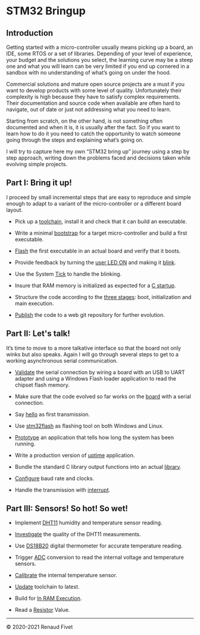 # STM32 Bringup

## Introduction
Getting started with a micro-controller usually means picking up a board,
an IDE, some RTOS or a set of libraries. Depending of your level of experience,
your budget and the solutions you select, the learning curve may be a steep
one and what you will learn can be very limited if you end up cornered in a
sandbox with no understanding of what’s going on under the hood.

Commercial solutions and mature open source projects are a must if you want to
develop products with some level of quality. Unfortunately their complexity is
high because they have to satisfy complex requirements. Their documentation
and source code when available are often hard to navigate, out of date or just
not addressing what you need to learn.

Starting from scratch, on the other hand, is not something often documented and
when it is, it is usually after the fact. So if you want to learn how to do it
you need to catch the opportunity to watch someone going through the steps and
explaining what’s going on.

I will try to capture here my own “STM32 bring up” journey using a step by step
approach, writing down the problems faced and decisions taken while evolving
simple projects.

## Part I: Bring it up!
I proceed by small incremental steps that are easy to reproduce and simple
enough to adapt to a variant of the micro-controller or a different board
layout.

- Pick up a [toolchain]( 11_toolchain), install it and check that it can
  build an executable.

- Write a minimal [bootstrap]( 12_bootstrap) for a target
  micro-controller and build a first executable.

- [Flash]( 13_flash) the first executable in an actual board and verify
  that it boots.

- Provide feedback by turning the [user LED ON](14_ledon) and making it
  [blink]( 15_blink).

- Use the System [Tick]( 16_ledtick) to handle the blinking.

- Insure that RAM memory is initialized as expected for a [C startup](
  17_cstartup).

- Structure the code according to the [three stages]( 18_3stages): boot,
  initialization and main execution.

- [Publish]( 19_publish) the code to a web git repository for further
  evolution.

## <a id="part2">Part II: Let's talk!</a>

It’s time to move to a more talkative interface so that the board not
only winks but also speaks. Again I will go through several steps to get
to a working asynchronous serial communication.

- [Validate]( 21_uart) the serial connection by wiring a board with an
  USB to UART adapter and using a Windows Flash loader application to
  read the chipset flash memory.

- Make sure that the code evolved so far works on the [board]( 22_board)
  with a serial connection.

- Say [hello]( 23_hello) as first transmission.

- Use [stm32flash]( 24_stm32flash) as flashing tool on both Windows and
  Linux.

- [Prototype]( 25_prototype) an application that tells how long the
  system has been running.

- Write a production version of [uptime]( 26_uptime) application.

- Bundle the standard C library output functions into an actual
  [library]( 27_library).

- [Configure]( 28_clocks) baud rate and clocks.

- Handle the transmission with [interrupt]( 29_interrupt).

## <a id="part3">Part III: Sensors! So hot! So wet!</a>

- Implement [DHT11]( 31_dht11) humidity and temperature sensor reading.

- [Investigate]( 32_errata) the quality of the DHT11 measurements.

- Use [DS18B20]( 33_ds18b20) digital thermometer for accurate
  temperature reading.

- Trigger [ADC]( 34_adcvnt) conversion to read the internal voltage and
  temperature sensors.

- [Calibrate]( 35_calibrate) the internal temperature sensor.

- [Update]( 36_update) toolchain to latest.

- Build for [In RAM Execution]( 37_inram).

- Read a [Resistor]( 39_resistor) Value.

___
© 2020-2021 Renaud Fivet
